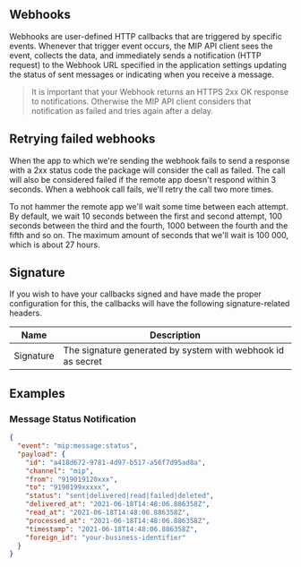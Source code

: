 ## Webhooks

Webhooks are user-defined HTTP callbacks that are triggered by specific events. Whenever that trigger event occurs, the MIP API client sees the event, collects the data, and immediately sends a notification (HTTP request) to the Webhook URL specified in the application settings updating the status of sent messages or indicating when you receive a message.

> It is important that your Webhook returns an HTTPS 2xx OK response to notifications. Otherwise the MIP API client considers that notification as failed and tries again after a delay.

## Retrying failed webhooks

When the app to which we're sending the webhook fails to send a response with a 2xx status code the package will consider the call as failed. The call will also be considered failed if the remote app doesn't respond within 3 seconds. When a webhook call fails, we'll retry the call two more times.

To not hammer the remote app we'll wait some time between each attempt. By default, we wait 10 seconds between the first and second attempt, 100 seconds between the third and the fourth, 1000 between the fourth and the fifth and so on. The maximum amount of seconds that we'll wait is 100 000, which is about 27 hours.

## Signature

If you wish to have your callbacks signed and have made the proper configuration for this, the callbacks will have the following signature-related headers.

| Name      | Description                                                 |
| --------- | ----------------------------------------------------------- |
| Signature | The signature generated by system with webhook id as secret |

## Examples

### Message Status Notification

```json
{
  "event": "mip:message:status",
  "payload": {
    "id": "a418d672-9781-4d97-b517-a56f7d95ad8a",
    "channel": "mip",
    "from": "919019120xxx",
    "to": "9190199xxxxx",
    "status": "sent|delivered|read|failed|deleted",
    "delivered_at": "2021-06-18T14:48:06.886358Z",
    "read_at": "2021-06-18T14:48:06.886358Z",
    "processed_at": "2021-06-18T14:48:06.886358Z",
    "timestamp": "2021-06-18T14:48:06.886358Z",
    "foreign_id": "your-business-identifier"
  }
}
```
